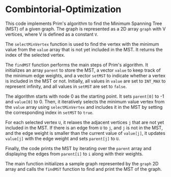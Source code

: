 # Combintorial-Optimization

This code implements Prim's algorithm to find the Minimum Spanning Tree (MST) of a given graph. The graph is represented as a 2D array `graph` with V vertices, where V is defined as a constant `V`. 

The `selectMinVertex` function is used to find the vertex with the minimum value from the `value` array that is not yet included in the MST. It returns the index of the selected vertex.

The `findMST` function performs the main steps of Prim's algorithm. It initializes an array `parent` to store the MST, a vector `value` to keep track of the minimum edge weights, and a vector `setMST` to indicate whether a vertex is included in the MST or not. Initially, all values in `value` are set to `INT_MAX` to represent infinity, and all values in `setMST` are set to `false`.

The algorithm starts with node 0 as the starting point. It sets `parent[0]` to -1 and `value[0]` to 0. Then, it iteratively selects the minimum value vertex from the `value` array using `selectMinVertex` and includes it in the MST by setting the corresponding index in `setMST` to `true`. 

For each selected vertex `U`, it relaxes the adjacent vertices `j` that are not yet included in the MST. If there is an edge from `U` to `j`, and `j` is not in the MST, and the edge weight is smaller than the current value of `value[j]`, it updates `value[j]` with the edge weight and sets `parent[j]` to `U`.

Finally, the code prints the MST by iterating over the `parent` array and displaying the edges from `parent[i]` to `i` along with their weights.

The main function initializes a sample graph represented by the `graph` 2D array and calls the `findMST` function to find and print the MST of the graph.
